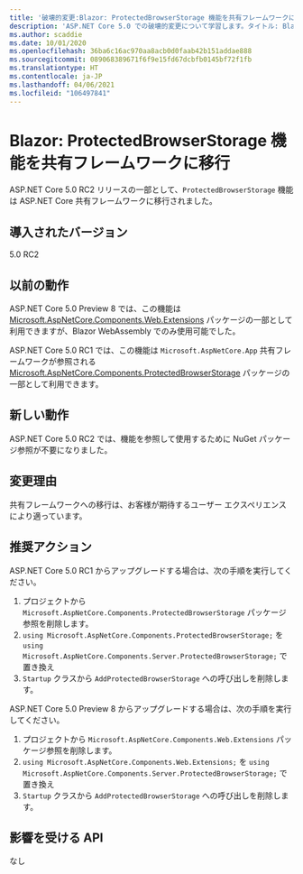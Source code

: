 ```yaml
---
title: '破壊的変更:Blazor: ProtectedBrowserStorage 機能を共有フレームワークに移行'
description: 'ASP.NET Core 5.0 での破壊的変更について学習します。タイトル: Blazor:ProtectedBrowserStorage 機能を共有フレームワークに移行'
ms.author: scaddie
ms.date: 10/01/2020
ms.openlocfilehash: 36ba6c16ac970aa8acb0d0faab42b151addae888
ms.sourcegitcommit: 089068389671f6f9e15fd67dcbfb0145bf72f1fb
ms.translationtype: HT
ms.contentlocale: ja-JP
ms.lasthandoff: 04/06/2021
ms.locfileid: "106497841"
---
```

# <a name="blazor-protectedbrowserstorage-feature-moved-to-shared-framework"></a>Blazor: ProtectedBrowserStorage 機能を共有フレームワークに移行

ASP.NET Core 5.0 RC2 リリースの一部として、`ProtectedBrowserStorage` 機能は ASP.NET Core 共有フレームワークに移行されました。

## <a name="version-introduced"></a>導入されたバージョン

5.0 RC2

## <a name="old-behavior"></a>以前の動作

ASP.NET Core 5.0 Preview 8 では、この機能は [Microsoft.AspNetCore.Components.Web.Extensions](https://www.nuget.org/packages/Microsoft.AspNetCore.Components.Web.Extensions) パッケージの一部として利用できますが、Blazor WebAssembly でのみ使用可能でした。

ASP.NET Core 5.0 RC1 では、この機能は `Microsoft.AspNetCore.App` 共有フレームワークが参照される [Microsoft.AspNetCore.Components.ProtectedBrowserStorage](https://www.nuget.org/packages/Microsoft.AspNetCore.Components.ProtectedBrowserStorage) パッケージの一部として利用できます。

## <a name="new-behavior"></a>新しい動作

ASP.NET Core 5.0 RC2 では、機能を参照して使用するために NuGet パッケージ参照が不要になりました。

## <a name="reason-for-change"></a>変更理由

共有フレームワークへの移行は、お客様が期待するユーザー エクスペリエンスにより適っています。

## <a name="recommended-action"></a>推奨アクション

ASP.NET Core 5.0 RC1 からアップグレードする場合は、次の手順を実行してください。

1. プロジェクトから `Microsoft.AspNetCore.Components.ProtectedBrowserStorage` パッケージ参照を削除します。
1. `using Microsoft.AspNetCore.Components.ProtectedBrowserStorage;` を `using Microsoft.AspNetCore.Components.Server.ProtectedBrowserStorage;` で置き換え
1. `Startup` クラスから `AddProtectedBrowserStorage` への呼び出しを削除します。

ASP.NET Core 5.0 Preview 8 からアップグレードする場合は、次の手順を実行してください。

1. プロジェクトから `Microsoft.AspNetCore.Components.Web.Extensions` パッケージ参照を削除します。
1. `using Microsoft.AspNetCore.Components.Web.Extensions;` を `using Microsoft.AspNetCore.Components.Server.ProtectedBrowserStorage;` で置き換え
1. `Startup` クラスから `AddProtectedBrowserStorage` への呼び出しを削除します。

## <a name="affected-apis"></a>影響を受ける API

なし

<!--

### Category

ASP.NET Core

### Affected APIs

Not detectable via API analysis

-->
